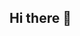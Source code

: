 ## Hi there 👋

<!--
**tukpot/tukpot** is a ✨ _special_ ✨ repository because its `README.md` (this file) appears on your GitHub profile.

Here are some ideas to get you started:
## 📊 My Github stats:
![Anurag's GitHub stats](https://github-readme-stats.vercel.app/api?username=tukpot&show_icons=true&theme=aura_dark)

- 🔭 I’m currently working on Snappy Commerce
- 🌱 I’m currently learning Computer Science at college. Currently working with Node.js and Vue.js at work.

- 📫 How to reach me: jonasdiazcontacto@gmail.com
-->
